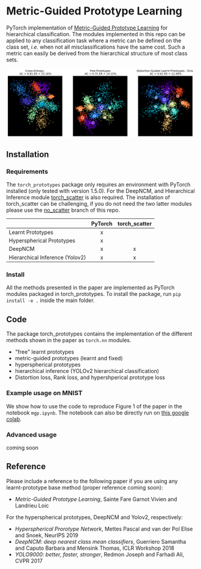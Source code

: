 # Metric-Guided Prototype Learning
PyTorch implementation of [Metric-Guided Prototype Learning]() for hierarchical classification.
The modules implemented in this repo can be applied to any classification task where a metric can be defined on the class set, *i.e.* when not all misclassifications have the same cost. Such a metric can easily be derived from the hierarchical structure of most class sets. 


![](img/xe-free-mgp.png)



## Installation

### Requirements
The `torch_prototypes` package only requires an environment with PyTorch installed (only tested with version 1.5.0).
For the DeepNCM, and Hierarchical Inference module [torch_scatter](https://github.com/rusty1s/pytorch_scatter) is also required. 
The installation of torch_scatter can be challenging, if you do not need the two latter modules please use the [no_scatter]() branch of this repo.  

|                                 | PyTorch | torch_scatter |
|---------------------------------|:-------:|:-------------:|
| Learnt Prototypes               |    x    |               |
| Hyperspherical Prototypes       |    x    |               |
| DeepNCM                         |    x    |       x       |
| Hierarchical Inference (Yolov2) |    x    |       x       |

### Install 
All the methods presented in the paper are implemented as PyTorch modules packaged in torch_prototypes.
To install the package, run `pip install -e .` inside the main folder. 


## Code 
The package torch_prototypes contains the implementation of the different methods shown in the paper as `torch.nn` modules. 
- "free" learnt prototypes
- metric-guided prototypes (learnt and fixed) 
- hyperspherical prototypes
- hierarchical inference (YOLOv2 hierarchical classification)
- Distortion loss, Rank loss, and hypershperical prototype loss


### Example usage on MNIST
We show how to use the code to reproduce Figure 1 of the paper in the notebook `mgp.ipynb`. 
The notebook can also be directly run on [this google colab]().


### Advanced usage

coming soon

## Reference

Please include a reference to the following paper if you are using any learnt-prototype base method (proper reference coming soon):

- *Metric-Guided Prototype Learning*, Sainte Fare Garnot Vivien and Landrieu Loic

For the hyperspherical prototypes, DeepNCM and Yolov2, respectively:
- *Hyperspherical Prorotype Network*, Mettes Pascal and van der Pol Elise and Snoek, NeurIPS 2019
- *DeepNCM: deep nearest class mean classifiers*, Guerriero Samantha and Caputo Barbara and Mensink Thomas, ICLR Workshop 2018
- *YOLO9000: better, faster, stronger*, Redmon Joseph and Farhadi Ali, CVPR 2017